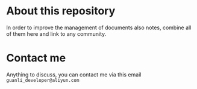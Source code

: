 # About this repository
In order to improve the management of documents also notes, combine all of them here and link to any community.

# Contact me
Anything to discuss, you can contact me via this email `guanli_developer@aliyun.com`
